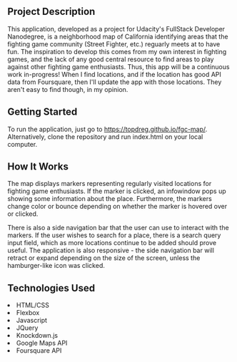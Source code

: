 ## Project Description
This application, developed as a project for Udacity's FullStack Developer Nanodegree, is a neighborhood map of California identifying areas that the fighting game community (Street Fighter, etc.) reguarly meets at to have fun. The inspiration to develop this comes from my own interest in fighting games, and the lack of any good central resource to find areas to play against other fighting game enthusiasts. Thus, this app will be a continuous work in-progress! When I find locations, and if the location has good API data from Foursquare, then I'll update the app with those locations. They aren't easy to find though, in my opinion. 

## Getting Started
To run the application, just go to https://topdreg.github.io/fgc-map/. Alternatively, clone the repository and run index.html on your local computer. 

## How It Works
The map displays markers representing regularly visited locations for fighting game enthusiasts. If the marker is clicked, an infowindow pops up showing some information about the place. Furthermore, the markers change color or bounce depending on whether the marker is hovered over or clicked.  

There is also a side navigation bar that the user can use to interact with the markers. If the user wishes to search for a place, there is a search query input field, which as more locations continue to be added should prove useful. The application is also responsive - the side navigation bar will retract or expand depending on the size of the screen, unless the hamburger-like icon was clicked.

## Technologies Used 
<li>HTML/CSS</li>
<li>Flexbox</li>
<li>Javascript</li>
<li>JQuery</li> 
<li>Knockdown.js</li> 
<li>Google Maps API</li>
<li>Foursquare API</li>
